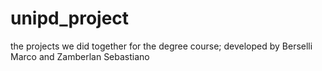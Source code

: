 # unipd_project
the projects we did together for the degree course;
developed by Berselli Marco and Zamberlan Sebastiano
